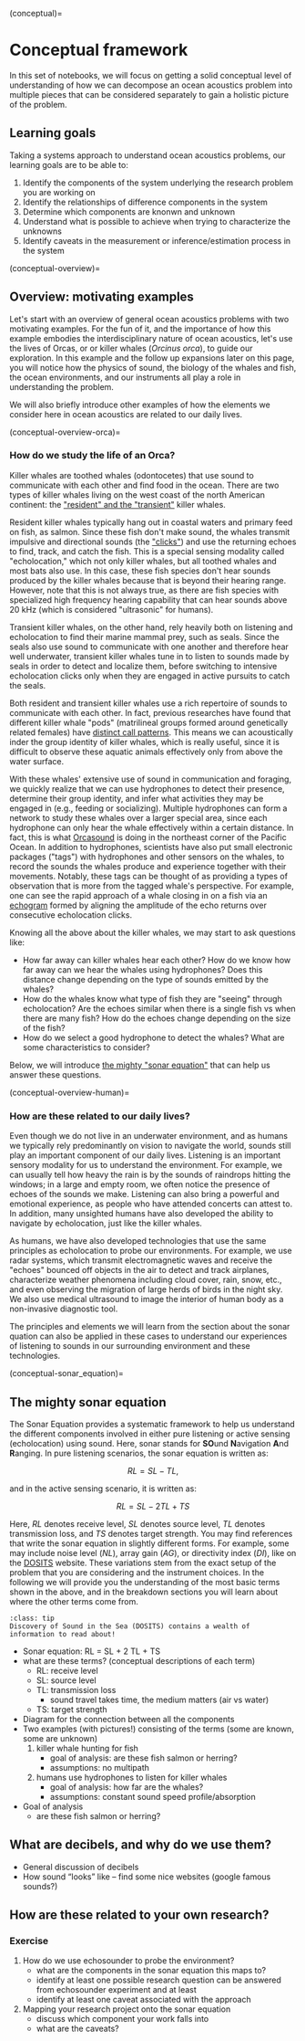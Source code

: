 (conceptual)=
# Conceptual framework

In this set of notebooks, we will focus on getting a solid conceptual level of understanding of how we can decompose an ocean acoustics problem into multiple pieces that can be considered separately to gain a holistic picture of the problem.


## Learning goals

Taking a systems approach to understand ocean acoustics problems, our learning goals are to be able to:
1. Identify the components of the system underlying the research problem you are working on
2. Identify the relationships of difference components in the system
3. Determine which components are knonwn and unknown
4. Understand what is possible to achieve when trying to characterize the unknowns
5. Identify caveats in the measurement or inference/estimation process in the system




(conceptual-overview)=
## Overview: motivating examples

<!-- Description of scenarios without using the sonar equation first -->

Let's start with an overview of general ocean acoustics problems with two motivating examples.
For the fun of it, and the importance of how this example embodies the interdisciplinary nature of ocean acoustics, let's use the lives of Orcas, or or killer whales (_Orcinus orca_), to guide our exploration. In this example and the follow up expansions later on this page, you will notice how the physics of sound, the biology of the whales and fish, the ocean environments, and our instruments all play a role in understanding the problem.

We will also briefly introduce other examples of how the elements we consider here in ocean acoustics are related to our daily lives.


(conceptual-overview-orca)=
### How do we study the life of an Orca?
Killer whales are toothed whales (odontocetes) that use sound to communicate with each other and find food in the ocean. There are two types of killer whales living on the west coast of the north American continent: the ["resident" and the "transient"](REF) killer whales.

Resident killer whales typically hang out in coastal waters and primary feed on fish, as salmon. Since these fish don't make sound, the whales transmit impulsive and directional sounds (the ["clicks"](REF)) and use the returning echoes to find, track, and catch the fish. This is a special sensing modality called "echolocation," which not only killer whales, but all toothed whales and most bats also use. In this case, these fish species don't hear sounds produced by the killer whales because that is beyond their hearing range. However, note that this is not always true, as there are fish species with specialized high frequency hearing capability that can hear sounds above 20 kHz (which is considered "ultrasonic" for humans).

Transient killer whales, on the other hand, rely heavily both on listening and echolocation to find their marine mammal prey, such as seals. Since the seals also use sound to communicate with one another and therefore hear well underwater, transient killer whales tune in to listen to sounds made by seals in order to detect and localize them, before switching to intensive echolocation clicks only when they are engaged in active pursuits to catch the seals.

Both resident and transient killer whales use a rich repertoire of sounds to communicate with each other. In fact, previous researches have found that different killer whale "pods" (matrilineal groups formed around genetically related females) have [distinct call patterns](https://orca.research.sfu.ca/call-library). This means we can acoustically inder the group identity of killer whales, which is really useful, since it is difficult to observe these aquatic animals effectively only from above the water surface.

With these whales' extensive use of sound in communication and foraging, we quickly realize that we can use hydrophones to detect their presence, determine their group identity, and infer what activities they may be engaged in (e.g., feeding or socializing). Multiple hydrophones can form a network to study these whales over a larger special area, since each hydrophone can only hear the whale effectively within a certain distance. In fact, this is what [Orcasound](https://www.orcasound.net/) is doing in the northeast corner of the Pacific Ocean. In addition to hydrophones, scientists have also put small electronic packages ("tags") with hydrophones and other sensors on the whales, to record the sounds the whales produce and experience together with their movements. Notably, these tags can be thought of as providing a types of observation that is more from the tagged whale's perspective. For example, one can see the rapid approach of a whale closing in on a fish via an [echogram](REF) formed by aligning the amplitude of the echo returns over consecutive echolocation clicks.

Knowing all the above about the killer whales, we may start to ask questions like:
- How far away can killer whales hear each other? How do we know how far away can we hear the whales using hydrophones? Does this distance change depending on the type of sounds emitted by the whales?
- How do the whales know what type of fish they are "seeing" through echolocation? Are the echoes similar when there is a single fish vs when there are many fish? How do the echoes change depending on the size of the fish?
- How do we select a good hydrophone to detect the whales? What are some characteristics to consider?

Below, we will introduce [the mighty "sonar equation"](conceptual-sonar_equation) that can help us answer these questions.


<!-- 
- other examples
    - blue whales communicate across ocean basin
    - humpback whales cultural transmission of call units
 -->


(conceptual-overview-human)=
### How are these related to our daily lives?
Even though we do not live in an underwater environment, and as humans we typically rely predominantly on vision to navigate the world, sounds still play an important component of our daily lives. Listening is an important sensory modality for us to understand the environment. For example, we can usually tell how heavy the rain is by the sounds of raindrops hitting the windows; in a large and empty room, we often notice the presence of echoes of the sounds we make. Listening can also bring a powerful and emotional experience, as people who have attended concerts can attest to. In addition, many unsighted humans have also developed the ability to navigate by echolocation, just like the killer whales.

As humans, we have also developed technologies that use the same principles as echolocation to probe our environments. For example, we use radar systems, which transmit electromagnetic waves and receive the "echoes" bounced off objects in the air to detect and track airplanes, characterize weather phenomena including cloud cover, rain, snow, etc., and even observing the migration of large herds of birds in the night sky. We also use medical ultrasound to image the interior of human body as a non-invasive diagnostic tool.

The principles and elements we will learn from the section about the sonar quation can also be applied in these cases to understand our experiences of listening to sounds in our surrounding environment and these technologies.






(conceptual-sonar_equation)=
## The mighty sonar equation

The Sonar Equation provides a systematic framework to help us understand the different components involved in either pure listening or active sensing (echolocation) using sound. Here, sonar stands for **SO**und **N**avigation **A**nd **R**anging. In pure listening scenarios, the sonar equation is written as:

$$
RL = SL - TL,
$$

and in the active sensing scenario, it is written as:

$$
RL = SL - 2 TL + TS
$$

Here, $RL$ denotes receive level, $SL$ denotes source level, $TL$ denotes transmission loss, and $TS$ denotes target strength. You may find references that write the sonar equation in slightly different forms. For example, some may include noise level ($NL$), array gain ($AG$), or directivity index ($DI$), like on the [DOSITS](https://dosits.org/science/advanced-topics/sonar-equation/) website. These variations stem from the exact setup of the problem that you are considering and the instrument choices. In the following we will provide you the understanding of the most basic terms shown in the above, and in the breakdown sections you will learn about where the other terms come from.

`````{Tip}
:class: tip
Discovery of Sound in the Sea (DOSITS) contains a wealth of information to read about!
`````



- Sonar equation: RL = SL + 2 TL + TS
- what are these terms? (conceptual descriptions of each term)
    - RL: receive level
    - SL: source level
    - TL: transmission loss
        - sound travel takes time, the medium matters (air vs water)
    - TS: target strength
- Diagram for the connection between all the components
- Two examples (with pictures!) consisting of the terms (some are known, some are unknown)
    1. killer whale hunting for fish
        - goal of analysis: are these fish salmon or herring?
        - assumptions: no multipath
    2. humans use hydrophones to listen for killer whales
        - goal of analysis: how far are the whales?
        - assumptions: constant sound speed profile/absorption
- Goal of analysis
    - are these fish salmon or herring?



## What are decibels, and why do we use them?
- General discussion of decibels
- How sound “looks” like – find some nice websites (google famous sounds?)




## How are these related to your own research?

### Exercise
1. How do we use echosounder to probe the environment?
    - what are the components in the sonar equation this maps to?
    - identify at least one possible research question can be answered from echosounder experiment and at least
    - identify at least one caveat associated with the approach
2. Mapping your research project onto the sonar equation
    - discuss which component your work falls into
    - what are the caveats?
